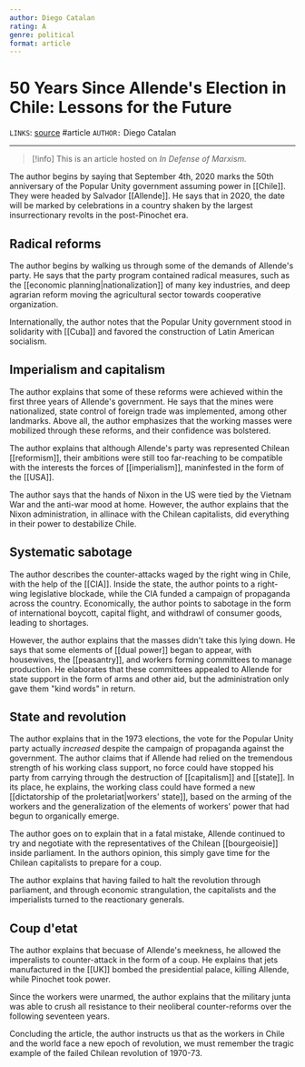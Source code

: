 ```yaml
---
author: Diego Catalan
rating: A
genre: political
format: article
---
```

# 50 Years Since Allende's Election in Chile: Lessons for the Future
`LINKS`: [source](https://www.marxist.com/50-years-since-allende-s-election-in-chile-lessons-for-the-future.htm)
#article 
`AUTHOR:` Diego Catalan

---
> [!info]
> This is an article hosted on *In Defense of Marxism.*

The author begins by saying that September 4th, 2020 marks the 50th anniversary of the Popular Unity government assuming power in [[Chile]]. They were headed by Salvador [[Allende]]. He says that in 2020, the date will be marked by celebrations in a country shaken by the largest insurrectionary revolts in the post-Pinochet era. 

## Radical reforms
The author begins by walking us through some of the demands of Allende's party. He says that the party program contained radical measures, such as the [[economic planning|nationalization]] of many key industries, and deep agrarian reform moving the agricultural sector towards cooperative organization. 

Internationally, the author notes that the Popular Unity government stood in solidarity with [[Cuba]] and favored the construction of Latin American socialism.

## Imperialism and capitalism
The author explains that some of these reforms were achieved within the first three years of Allende's government. He says that the mines were nationalized, state control of foreign trade was implemented, among other landmarks. Above all, the author emphasizes that the working masses were mobilized through these reforms, and their confidence was bolstered.

The author explains that although Allende's party was represented Chilean [[reformism]], their ambitions were still too far-reaching to be compatible with the interests the forces of [[imperialism]], maninfested in the form of the [[USA]]. 

The author says that the hands of Nixon in the US were tied by the Vietnam War and the anti-war mood at home. However, the author explains that the Nixon administration, in allinace with the Chilean capitalists, did everything in their power to destabilize Chile. 

## Systematic sabotage
The author describes the counter-attacks waged by the right wing in Chile, with the help of the [[CIA]]. Inside the state, the author points to a right-wing legislative blockade, while the CIA funded a campaign of propaganda across the country. Economically, the author points to sabotage in the form of international boycott, capital flight, and withdrawl of consumer goods, leading to shortages. 

However, the author explains that the masses didn't take this lying down. He says that some elements of [[dual power]] began to appear, with housewives, the [[peasantry]], and workers forming committees to manage production. He elaborates that these committees appealed to Allende for state support in the form of arms and other aid, but the administration only gave them "kind words" in return.

## State and revolution
The author explains that in the 1973 elections, the vote for the Popular Unity party actually *increased* despite the campaign of propaganda against the government. The author claims that if Allende had relied on the tremendous strength of his working class support, no force could have stopped his party from carrying through the destruction of [[capitalism]] and [[state]]. In its place, he explains, the working class could have formed a new [[dictatorship of the proletariat|workers' state]], based on the arming of the workers and the generalization of the elements of workers' power that had begun to organically emerge.

The author goes on to explain that in a fatal mistake, Allende continued to try and negotiate with the representatives of the Chilean [[bourgeoisie]] inside parliament. In the authors opinion, this simply gave time for the Chilean capitalists to prepare for a coup. 

The author explains that having failed to halt the revolution through parliament, and through economic strangulation, the capitalists and the imperialists turned to the reactionary generals. 

## Coup d'etat
The author explains that becuase of Allende's meekness, he allowed the imperalists to counter-attack in the form of a coup. He explains that jets manufactured in the [[UK]] bombed the presidential palace, killing Allende, while Pinochet took power. 

Since the workers were unarmed, the author explains that the military junta was able to crush all resistance to their neoliberal counter-reforms over the following seventeen years. 

Concluding the article, the author instructs us that as the workers in Chile and the world face a new epoch of revolution, we must remember the tragic example of the failed Chilean revolution of 1970-73. 